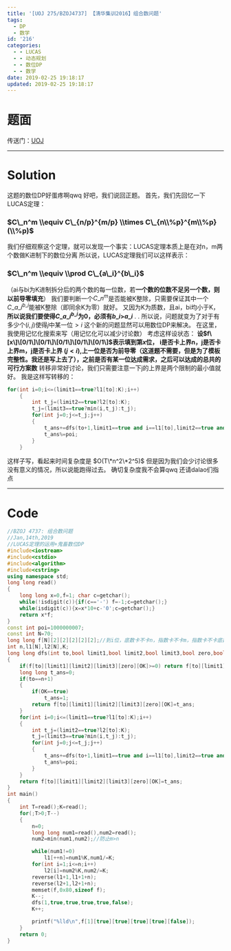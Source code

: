```yaml
---
title: '[UOJ 275/BZOJ4737] 【清华集训2016】组合数问题'
tags:
  - DP
  - 数学
id: '216'
categories:
  - - LUCAS
  - - 动态规划
  - - 数位DP
  - - 数学
date: 2019-02-25 19:18:17
updated: 2019-02-25 19:18:17
---
```


# 题面

传送门：[UOJ](http://uoj.ac/problem/275)

* * *

# Solution

这题的数位DP好蛋疼啊qwq 好吧，我们说回正题。 首先，我们先回忆一下LUCAS定理：

### $C\_n^m \\equiv C\_{n/p}^{m/p} \\times C\_{n\\%p}^{m\\%p} (\\%p)$

我们仔细观察这个定理，就可以发现一个事实：LUCAS定理本质上是在对n，m两个数做K进制下的数位分离 所以说，LUCAS定理我们可以这样表示：

### $C\_n^m \\equiv \\prod C\_{a\_i}^{b\_i}$

（ai与bi为K进制拆分后的两个数的每一位数，若**一个数的位数不足另一个数，则以前导零填充**） 我们要判断一个$C\_n^m$是否能被K整除，只需要保证其中一个$C\_{a\_i}^{b\_i}$能被K整除（即同余K为零）就好。 又因为K为质数，且ai，bi均小于K，**所以说我们要使得$C\_{a\_i}^{b\_i}$为0，必须有$b\_i$>$a\_i$** . . 所以说，问题就变为了对于有多少个$(i,j)$使得$j$中某一位$>i$ 这个新的问题显然可以用数位DP来解决。 在这里，我使用记忆化搜索来写（用记忆化可以减少讨论数） 考虑这样设状态： **设$f\[x\]\[0/1\]\[0/1\]\[0/1\]\[0/1\]\[0/1\]$表示填到第$x$位，** **i是否卡上界n，j是否卡上界m，j是否卡上界 $(j<i)$,上一位是否为前导零（这道题不需要，但是为了模板完整性。我还是写上去了），之前是否有某一位达成需求，之后可以达成的总共的可行方案数** 转移非常好讨论，我们只需要注意一下j的上界是两个限制的最小值就好。 我是这样写转移的：

```cpp
for(int i=0;i<=(limit1==true?l1[to]:K);i++)
    {
        int t_j=(limit2==true?l2[to]:K);
        t_j=(limit3==true?min(i,t_j):t_j);
        for(int j=0;j<=t_j;j++)
        {
            t_ans+=dfs(to+1,limit1==true and i==l1[to],limit2==true and j==l2[to],limit3==true and j==i,zero==true and i==0,OK==true or j>i);
            t_ans%=poi;
        }
    }
```

这样子写，看起来时间复杂度是 $O(T\*n^2\*2^5)$ 但是因为我们会少讨论很多没有意义的情况，所以说能跑得过去。 确切复杂度我不会算qwq 还请dalao们指点

* * *

# Code

```cpp
//BZOJ 4737: 组合数问题
//Jan,14th,2019
//LUCAS定理的运用+鬼畜数位DP
#include<iostream>
#include<cstdio>
#include<algorithm>
#include<cstring>
using namespace std;
long long read()
{
    long long x=0,f=1; char c=getchar();
    while(!isdigit(c)){if(c=='-') f=-1;c=getchar();}
    while(isdigit(c)){x=x*10+c-'0';c=getchar();}
    return x*f;
}
const int poi=1000000007;
const int N=70;
long long f[N][2][2][2][2][2];//到i位，底数卡不卡n，指数卡不卡m，指数卡不卡底数，zero，OK
int n,l1[N],l2[N],K;
long long dfs(int to,bool limit1,bool limit2,bool limit3,bool zero,bool OK)
{
    if(f[to][limit1][limit2][limit3][zero][OK]>=0) return f[to][limit1][limit2][limit3][zero][OK];
    long long t_ans=0;
    if(to==n+1)
    {
        if(OK==true)
            t_ans=1;
        return f[to][limit1][limit2][limit3][zero][OK]=t_ans;
    }
    for(int i=0;i<=(limit1==true?l1[to]:K);i++)
    {
        int t_j=(limit2==true?l2[to]:K);
        t_j=(limit3==true?min(i,t_j):t_j);
        for(int j=0;j<=t_j;j++)
        {
            t_ans+=dfs(to+1,limit1==true and i==l1[to],limit2==true and j==l2[to],limit3==true and j==i,zero==true and i==0,OK==true or j>i);
            t_ans%=poi;
        }
    }
    return f[to][limit1][limit2][limit3][zero][OK]=t_ans;
}
int main()
{
    int T=read();K=read();
    for(;T>0;T--)
    {
        n=0;
        long long num1=read(),num2=read();
        num2=min(num1,num2);//防止m>n

        while(num1!=0)
            l1[++n]=num1%K,num1/=K;
        for(int i=1;i<=n;i++)
            l2[i]=num2%K,num2/=K;
        reverse(l1+1,l1+1+n);
        reverse(l2+1,l2+1+n);
        memset(f,0x80,sizeof f);
        K--;
        dfs(1,true,true,true,true,false);
        K++;

        printf("%lld\n",f[1][true][true][true][true][false]);
    }
    return 0;
}

```